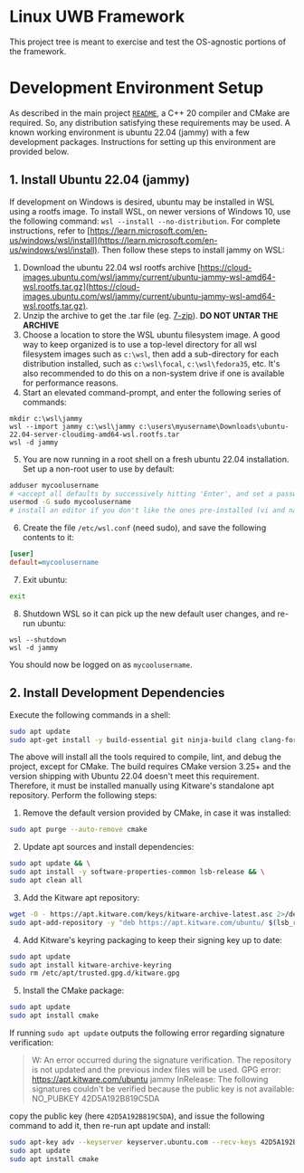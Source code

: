 # Linux UWB Framework

This project tree is meant to exercise and test the OS-agnostic portions of the
framework.

# Development Environment Setup

As described in the main project [`README`](/README.md), a C++ 20 compiler and CMake are required. So, any distribution satisfying these requirements may be used. A known working environment is ubuntu 22.04 (jammy) with a few development packages. Instructions for setting up this environment are provided below.

## 1. Install Ubuntu 22.04 (jammy)

If development on Windows is desired, ubuntu may be installed in WSL using a rootfs image. To install WSL, on newer versions of Windows 10, use the following command: `wsl --install --no-distribution`. For complete instructions, refer to [https://learn.microsoft.com/en-us/windows/wsl/install](https://learn.microsoft.com/en-us/windows/wsl/install). Then follow these steps to install jammy on WSL:

1. Download the ubuntu 22.04 wsl rootfs archive [https://cloud-images.ubuntu.com/wsl/jammy/current/ubuntu-jammy-wsl-amd64-wsl.rootfs.tar.gz](https://cloud-images.ubuntu.com/wsl/jammy/current/ubuntu-jammy-wsl-amd64-wsl.rootfs.tar.gz).
2. Unzip the archive to get the .tar file (eg. [7-zip](https://www.7-zip.org/download.html)). **DO NOT UNTAR THE ARCHIVE**
3. Choose a location to store the WSL ubuntu filesystem image. A good way to keep organized is to use a top-level directory for all wsl filesystem images such as `c:\wsl`, then add a sub-directory for each distribution installed, such as `c:\wsl\focal`, `c:\wsl\fedora35`, etc. It's also recommended to do this on a non-system drive if one is available for performance reasons.
4. Start an elevated command-prompt, and enter the following series of commands:
```Shell
mkdir c:\wsl\jammy
wsl --import jammy c:\wsl\jammy c:\users\myusername\Downloads\ubuntu-22.04-server-cloudimg-amd64-wsl.rootfs.tar
wsl -d jammy
```
5. You are now running in a root shell on a fresh ubuntu 22.04 installation. Set up a non-root user to use by default:
```bash
adduser mycoolusername
# <accept all defaults by successively hitting 'Enter', and set a password>
usermod -G sudo mycoolusername
# install an editor if you don't like the ones pre-installed (vi and nano are available out of the box)
```
6. Create the file `/etc/wsl.conf` (need sudo), and save the following contents to it:
```ini 
[user]
default=mycoolusername
```
7. Exit ubuntu:
```bash
exit
```
8. Shutdown WSL so it can pick up the new default user changes, and re-run ubuntu:
```Shell
wsl --shutdown
wsl -d jammy
```

You should now be logged on as `mycoolusername`.

## 2. Install Development Dependencies

Execute the following commands in a shell:
```bash
sudo apt update
sudo apt-get install -y build-essential git ninja-build clang clang-format clang-tidy llvm lldb gnupg gdb zip unzip tar curl pkg-config wget
```

The above will install all the tools required to compile, lint, and debug the project, except for CMake. The build requires CMake version 3.25+ and the version shipping with Ubuntu 22.04 doesn't meet this requirement. Therefore, it must be installed manually using Kitware's standalone apt repository. Perform the following steps:

1. Remove the default version provided by CMake, in case it was installed:

```bash
sudo apt purge --auto-remove cmake
```

2. Update apt sources and install dependencies:

```bash
sudo apt update && \
sudo apt install -y software-properties-common lsb-release && \
sudo apt clean all
```

3. Add the Kitware apt repository:

```bash
wget -O - https://apt.kitware.com/keys/kitware-archive-latest.asc 2>/dev/null | gpg --dearmor - | sudo tee /etc/apt/trusted.gpg.d/kitware.gpg >/dev/null
sudo apt-add-repository -y "deb https://apt.kitware.com/ubuntu/ $(lsb_release -cs) main"
```

4. Add Kitware's keyring packaging to keep their signing key up to date:

```bash
sudo apt update
sudo apt install kitware-archive-keyring
sudo rm /etc/apt/trusted.gpg.d/kitware.gpg
```

5. Install the CMake package:

```bash
sudo apt update
sudo apt install cmake
```

If running `sudo apt update` outputs the following error regarding signature verification:
> W: An error occurred during the signature verification. The repository is not updated and the previous index files will be used. GPG error: https://apt.kitware.com/ubuntu jammy InRelease: The following signatures couldn't be verified because the public key is not available: NO_PUBKEY 42D5A192B819C5DA

copy the public key (here `42D5A192B819C5DA`), and issue the following command to add it, then re-run apt update and install:

```bash
sudo apt-key adv --keyserver keyserver.ubuntu.com --recv-keys 42D5A192B819C5DA
sudo apt update
sudo apt install cmake
```
